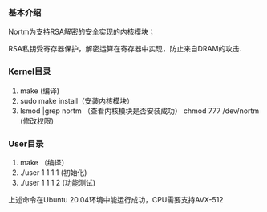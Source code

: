 ### 基本介绍
Nortm为支持RSA解密的安全实现的内核模块；

RSA私钥受寄存器保护，解密运算在寄存器中实现，防止来自DRAM的攻击.

### Kernel目录
1. make (编译)
2. sudo make install（安装内核模块）
3. lsmod |grep nortm （查看内核模块是否安装成功）
chmod 777 /dev/nortm (修改权限)

### User目录
1. make （编译）
2. ./user 1 1 1 1 (初始化)
3. ./user 1 1 1 2 (功能测试)

上述命令在Ubuntu 20.04环境中能运行成功，CPU需要支持AVX-512
